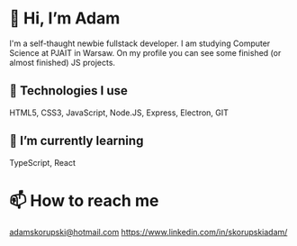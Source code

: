 # 👋 Hi, I’m Adam
I'm a self-thaught newbie fullstack developer. I am studying Computer Science at PJAIT in Warsaw.
On my profile you can see some finished (or almost finished) JS projects.
## 👀 Technologies I use
HTML5, CSS3, JavaScript, Node.JS, Express, Electron, GIT 
## 🌱 I’m currently learning
TypeScript, React
# 📫 How to reach me
adamskorupski@hotmail.com
https://www.linkedin.com/in/skorupskiadam/
<!---
skoorupa/skoorupa is a ✨ special ✨ repository because its `README.md` (this file) appears on your GitHub profile.
You can click the Preview link to take a look at your changes.
--->
